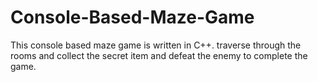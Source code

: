 # Console-Based-Maze-Game

This console based maze game is written in C++.  traverse through the rooms and collect the secret item and defeat the enemy to complete the game.
